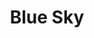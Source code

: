 ---
layout: painting
id: 3
title: "Blue Sky"
thumbnail: "BlueSkySmall.jpg"
image: "BlueSky.jpg"
teaser: "An early  experimental watercolour work using
brush and wirewool."
description: "Only the Sky is a brushwork. 
The rest using wirewool with hardly wet watercolours.
Chosen by my nephew Tom and his wife Fabienne"
---